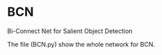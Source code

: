 # BCN
Bi-Connect Net for Salient Object Detection



The file (BCN.py) show the whole network for BCN.

